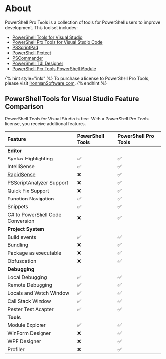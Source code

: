 # About

PowerShell Pro Tools is a collection of tools for PowerShell users to improve development. This toolset includes:

- [PowerShell Tools for Visual Studio](https://docs.poshtools.com/powershell-pro-tools-documentation/visual-studio)
- [PowerShell Pro Tools for Visual Studio Code](https://docs.poshtools.com/powershell-pro-tools-documentation/visual-studio-code)
- [PSScriptPad](https://docs.poshtools.com/powershell-pro-tools-documentation/psscriptpad)
- [PowerShell Protect](https://docs.poshtools.com/powershell-pro-tools-documentation/powershell-protect)
- [PSCommander](https://docs.poshtools.com/powershell-pro-tools-documentation/pscommander)
- [PowerShell TUI Designer](https://docs.poshtools.com/powershell-pro-tools-documentation/tui-designer)
- [PowerShell Pro Tools PowerShell Module](https://docs.poshtools.com/powershell-pro-tools-documentation/powershell-module)

{% hint style="info" %}
To purchase a license to PowerShell Pro Tools, please visit [IronmanSoftware.com](https://www.ironmansoftware.com/pricing/powershell-pro-tools).
{% endhint %}

## PowerShell Tools for Visual Studio Feature Comparison

PowerShell Tools for Visual Studio is free. With a PowerShell Pro Tools license, you receive additional features. 

| Feature | PowerShell Tools | PowerShell Pro Tools |
| :--- | :--- | :--- |
| **Editor** |   |   |
| Syntax Highlighting |  ✅ |  ✅ |
| IntelliSense |  ✅ |  ✅ |
| [RapidSense](powershell-pro-tools-documentation/visual-studio-code/rapidsense.md) |  ❌ |  ✅ |
| PSScriptAnalyzer Support |  ❌ |  ✅ |
| Quick Fix Support |  ❌ |  ✅ |
| Function Navigation |  ✅ |  ✅ |
| Snippets |  ✅ |  ✅  |
| C\# to PowerShell Code Conversion |  ❌ |  ✅ |
| **Project System** |  |  |
| Build events |  ✅ |  ✅ |
| Bundling |  ❌ |  ✅ |
| Package as executable |  ❌ |  ✅ |
| Obfuscation |  ❌ |  ✅ |
| **Debugging** |   |  |
| Local Debugging |  ✅ |  ✅ |
| Remote Debugging |  ✅ |  ✅ |
| Locals and Watch Window |  ✅ |  ✅ |
| Call Stack Window |  ✅ |  ✅ |
| Pester Test Adapter |  ✅ |  ✅ |
| **Tools** |  |  |
| Module Explorer |  ✅ |  ✅ |
| WinForm Designer |  ❌ |  ✅ |
| WPF Designer |  ❌ |  ✅ |
| Profiler |  ❌ |  ✅ |



